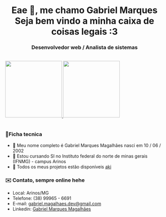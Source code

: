 <h1 align="center">Eae 👋, me chamo Gabriel Marques<br>Seja bem vindo a minha caixa de coisas legais :3</h1>

<h3 align="center">Desenvolvedor web / Analista de sistemas</h3>
<br>
<div>
  <a href="https://github.com/NikisGabriel">
  <img height="180em" src="https://github-readme-stats.vercel.app/api?username=NikisGabriel&show_icons=true&theme=monokai&include_all_commits=true&count_private=true">
  <img height="180em" src="https://github-readme-stats.vercel.app/api/top-langs/?username=NikisGabriel&layout=compact&langs_count=8&theme=monokai">
    <a/>
</div>

<br>

<h3>📍Ficha tecnica </h3>

- 👦 Meu nome completo é Gabriel Marques Magalhães nasci em 10 / 06 / 2002
- 📝 Estou cursando SI no Instituto federal do norte de minas gerais (IFNMG) - campus Arinos
- 📁 Todos os meus projetos estão disponíveis [aki](https://github.com/NikisGabriel?tab=repositories)

<h3>✉️ Contato, sempre online hehe </h3>

* Local:    Arinos/MG <br>
* Telefone:   (38) 99965 - 6691 <br>
* E-mail:  gabriel.magalhaes.dev@gmail.com
* Linkedin: [Gabriel Marques Magalhães](https://www.linkedin.com/in/gabrielmarquesmagalhaes/)
